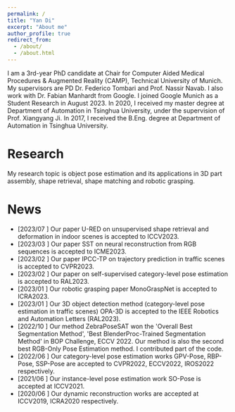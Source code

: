 ```yaml
---
permalink: /
title: "Yan Di"
excerpt: "About me"
author_profile: true
redirect_from: 
  - /about/
  - /about.html
---
```


I am a 3rd-year PhD candidate at Chair for Computer Aided Medical Procedures & Augmented Reality (CAMP), Technical University of Munich. My supervisors are PD Dr. Federico Tombari and Prof. Nassir Navab. I also work with Dr. Fabian Manhardt from Google. I joined Google Munich as a Student Research in August 2023. In 2020, I received my master degree at Department of Automation in Tsinghua University, under the supervision of Prof. Xiangyang Ji. In 2017, I received the B.Eng. degree at Department of Automation in Tsinghua University.


# Research
My research topic is object pose estimation and its applications in 3D part assembly, shape retrieval, shape matching and robotic grasping. 


# News
* \[2023/07 \] Our paper U-RED on unsupervised shape retrieval and deformation in indoor scenes is accepted to ICCV2023.
* \[2023/03 \] Our paper SST on neural reconstruction from RGB sequences is accepted to ICME2023.
* \[2023/02 \] Our paper IPCC-TP on trajectory prediction in traffic scenes is accepted to CVPR2023.
* \[2023/02 \] Our paper on self-supervised category-level pose estimation is accepted to RAL2023.
* \[2023/01 \] Our robotic grasping paper MonoGraspNet is accepted to ICRA2023.
* \[2023/01 \] Our 3D object detection method (category-level pose estimation in traffic scenes) OPA-3D is accepted to the IEEE Robotics and Automation Letters (RAL2023).
* \[2022/10 \] Our method ZebraPoseSAT won the 'Overall Best Segmentation Method', 'Best BlenderProc-Trained Segmentation Method' in BOP Challenge, ECCV 2022. Our method is also the second best RGB-Only Pose Estimation method. I contributed part of the code.
* \[2022/06 \] Our category-level pose estimation works GPV-Pose, RBP-Pose, SSP-Pose are accepted to CVPR2022, ECCV2022, IROS2022 respectively.
* \[2021/06 \] Our instance-level pose estimation work SO-Pose is accepted at ICCV2021.
* \[2020/06 \] Our dynamic reconstruction works are accepted at ICCV2019, ICRA2020 respectively.





